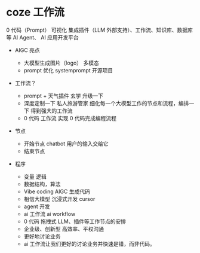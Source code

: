 # coze 工作流

0 代码（Prompt） 可视化 集成插件（LLM 外部支持）、工作流、知识库、数据库等 AI Agent、
AI 应用开发平台

- AIGC 亮点

  - 大模型生成图片（logo） 多模态
  - prompt 优化
    systemprompt 开源项目

- 工作流？

  - prompt + 天气插件 玄学
    升级一下
  - 深度定制一下 私人旅游管家
    细化每一个大模型工作的节点和流程，编排一下
    得到强大的工作流
  - 0 代码
    工作流 实现 0 代码完成编程流程

- 节点

  - 开始节点
    chatbot 用户的输入交给它
  - 结束节点

- 程序
  - 变量 逻辑
  - 数据结构，算法
  - Vibe coding AIGC 生成代码
  - 相信大模型 沉浸式开发 cursor
  - agent 开发
  - ai 工作流 ai workflow
  - 0 代码 拖拽式
    LLM、插件等工作节点的安排
  - 企业级、创新型 高效率、平权沟通
  - 更好地讨论业务
  - ai 工作流让我们更好的讨论业务并快速是错，而非代码。
